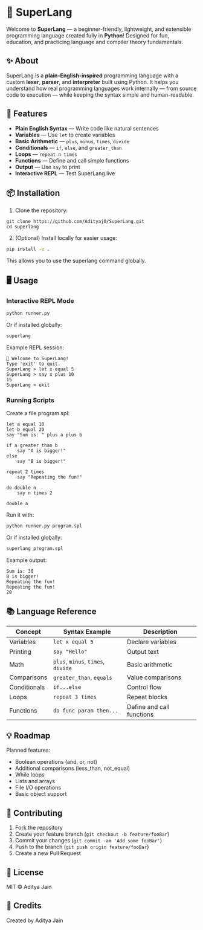# 🧠 SuperLang

Welcome to **SuperLang** — a beginner-friendly, lightweight, and extensible programming language created fully in **Python**! Designed for fun, education, and practicing language and compiler theory fundamentals.

## ✨ About

SuperLang is a **plain-English-inspired** programming language with a custom **lexer**, **parser**, and **interpreter** built using Python. It helps you understand how real programming languages work internally — from source code to execution — while keeping the syntax simple and human-readable.

## 🚀 Features

* **Plain English Syntax** — Write code like natural sentences
* **Variables** — Use `let` to create variables
* **Basic Arithmetic** — `plus`, `minus`, `times`, `divide`
* **Conditionals** — `if`, `else`, and `greater_than`
* **Loops** — `repeat n times`
* **Functions** — Define and call simple functions
* **Output** — Use `say` to print
* **Interactive REPL** — Test SuperLang live

## 📦 Installation

1. Clone the repository:

```
git clone https://github.com/Adityaj0/SuperLang.git
cd superlang
```

2. (Optional) Install locally for easier usage:

```bash
pip install -e .
```

This allows you to use the superlang command globally.

## 🖥️ Usage

### Interactive REPL Mode

```bash
python runner.py
```

Or if installed globally:

```bash
superlang
```

Example REPL session:

```
🧠 Welcome to SuperLang!
Type 'exit' to quit.
SuperLang > let x equal 5
SuperLang > say x plus 10
15
SuperLang > exit
```

### Running Scripts

Create a file program.spl:

```superlang
let a equal 10
let b equal 20
say "Sum is: " plus a plus b

if a greater_than b
    say "A is bigger!"
else
    say "B is bigger!"

repeat 2 times
    say "Repeating the fun!"

do double n
    say n times 2

double a
```

Run it with:

```bash
python runner.py program.spl
```

Or if installed globally:

```bash
superlang program.spl
```

Example output:

```
Sum is: 30
B is bigger!
Repeating the fun!
Repeating the fun!
20
```

## 📚 Language Reference

| Concept | Syntax Example | Description |
|---------|----------------|-------------|
| Variables | `let x equal 5` | Declare variables |
| Printing | `say "Hello"` | Output text |
| Math | `plus`, `minus`, `times`, `divide` | Basic arithmetic |
| Comparisons | `greater_than`, `equals` | Value comparisons |
| Conditionals | `if...else` | Control flow |
| Loops | `repeat 3 times` | Repeat blocks |
| Functions | `do func param then...` | Define and call functions |

## 💡 Roadmap

Planned features:

- Boolean operations (and, or, not)
- Additional comparisons (less_than, not_equal)
- While loops
- Lists and arrays
- File I/O operations
- Basic object support

## 🤝 Contributing

1. Fork the repository
2. Create your feature branch (`git checkout -b feature/fooBar`)
3. Commit your changes (`git commit -am 'Add some fooBar'`)
4. Push to the branch (`git push origin feature/fooBar`)
5. Create a new Pull Request

## 📜 License

MIT © Aditya Jain

## 👏 Credits

Created by Aditya Jain

